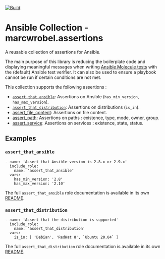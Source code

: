 [![Build](https://github.com/marcwrobel/ansible-collection-assertions/workflows/CI/badge.svg)](https://github.com/marcwrobel/ansible-collection-assertions/actions)

# Ansible Collection - marcwrobel.assertions

A reusable collection of assertions for Ansible.

The main purpose of this library is reducing the boilerplate code and displaying meaningful messages when writing [Ansible Molecule tests](https://github.com/ansible-community/molecule)
with the (default) Ansible test verifier. It can also be used to ensure a playbook cannot be run if certain conditions are not met.

This collection supports the following assertions :

- [`assert_that_ansible`](/ansible_collections/marcwrobel/assertions/roles/assert_that_ansible/README.md): Assertions on Ansible (`has_min_version`,
  `has_max_version`).
- [`assert_that_distribution`](/ansible_collections/marcwrobel/assertions/roles/assert_that_distribution/README.md): Assertions on distributions (`is_in`).
- [assert_file_content](/ansible_collections/marcwrobel/assertions/roles/assert_file_content/README.md): Assertions on file content.
- [assert_path](/ansible_collections/marcwrobel/assertions/roles/assert_path/README.md): Assertions on paths : existence, type, mode, owner, group.
- [assert_service](/ansible_collections/marcwrobel/assertions/roles/assert_service/README.md): Assertions on services : existence, state, status.

## Examples

### `assert_that_ansible`

    - name: 'Assert that Ansible version is 2.8.x or 2.9.x'
      include_role:
        name: 'assert_that_ansible'
      vars:
        has_min_version: '2.8'
        has_max_version: '2.10'

The full `assert_that_ansible` role documentation is available in its own [README](/ansible_collections/marcwrobel/assertions/roles/assert_that_ansible/README.md).

### `assert_that_distribution`

    - name: 'Assert that the distribution is supported'
      include_role:
        name: 'assert_that_distribution'
      vars:
        is_in: [ 'Debian', 'RedHat 8', `Ubuntu 20.04` ]

The full `assert_that_distribution` role documentation is available in its own [README](/ansible_collections/marcwrobel/assertions/roles/assert_that_distribution/README.md).
